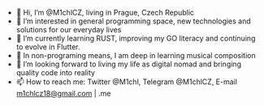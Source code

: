 - 👋 Hi, I’m @M1chlCZ, living in Prague, Czech Republic 
- 👀 I’m interested in general programming space, new technologies and solutions for our everyday lives
- 🌱 I’m currently learning RUST, improving my GO literacy and continuing to evolve in Flutter. 
- 🎹 In non-programing means, I am deep in learning musical composition
- 💞️ I’m looking forward to living my life as digital nomad and bringing quality code into reality
- 📫 How to reach me: Twitter @M1chl, Telegram @M1chlCZ, E-mail m1chlcz18@gmail.com | .me

<!---
M1chlCZ/M1chlCZ is a ✨ special ✨ repository because its `README.md` (this file) appears on your GitHub profile.
You can click the Preview link to take a look at your changes.
--->
